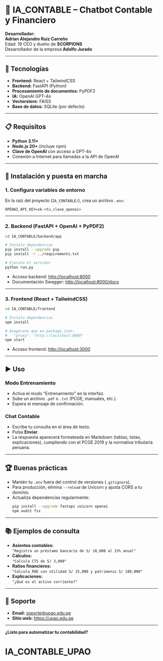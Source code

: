 # 🤖 IA_CONTABLE – Chatbot Contable y Financiero

**Desarrollador:**  
**Adrian Alejandro Ruiz Carreño**  
Edad: 19 
CEO y dueño de **SCORPIONS**  
Desarrollador de la empresa **Adolfo Jurado**

---

## 🚀 Tecnologías

- **Frontend:** React + TailwindCSS  
- **Backend:** FastAPI (Python)  
- **Procesamiento de documentos:** PyPDF2  
- **IA:** OpenAI GPT-4o  
- **Vectorstore:** FAISS  
- **Base de datos:** SQLite (por defecto)

---

## 📋 Requisitos

- **Python 3.11+**
- **Node.js 20+** (incluye npm)
- **Clave de OpenAI** con acceso a GPT-4o
- Conexión a Internet para llamadas a la API de OpenAI

---

## 🔧 Instalación y puesta en marcha

### 1. Configura variables de entorno

En la raíz del proyecto (`IA_CONTABLE/`), crea un archivo `.env`:

```dotenv
OPENAI_API_KEY=sk-<tu_clave_openai>
```

---

### 2. Backend (FastAPI + OpenAI + PyPDF2)

```bash
cd IA_CONTABLE/backend/app

# Instala dependencias
pip install --upgrade pip
pip install -r ../requirements.txt

# Ejecuta el servidor
python run.py
```

- Acceso backend: [http://localhost:8000](http://localhost:8000)
- Documentación Swagger: [http://localhost:8000/docs](http://localhost:8000/docs)

---

### 3. Frontend (React + TailwindCSS)

```bash
cd IA_CONTABLE/frontend

# Instala dependencias
npm install

# Asegúrate que en package.json:
#   "proxy": "http://localhost:8000"
npm start
```

- Acceso frontend: [http://localhost:3000](http://localhost:3000)

---

## ▶️ Uso

### Modo Entrenamiento

- Activa el modo “Entrenamiento” en la interfaz.
- Sube un archivo `.pdf` o `.txt` (PCGE, manuales, etc.).
- Espera el mensaje de confirmación.

### Chat Contable

- Escribe tu consulta en el área de texto.
- Pulsa **Enviar**.
- La respuesta aparecerá formateada en Markdown (tablas, listas, explicaciones), cumpliendo con el PCGE 2019 y la normativa tributaria peruana.

---

## 🏆 Buenas prácticas

- Mantén tu `.env` fuera del control de versiones (`.gitignore`).
- Para producción, elimina `--reload` de Uvicorn y ajusta CORS a tu dominio.
- Actualiza dependencias regularmente:
  ```bash
  pip install --upgrade fastapi uvicorn openai
  npm audit fix
  ```

---

## 📚 Ejemplos de consulta

- **Asientos contables:**  
  `"Registra un préstamo bancario de S/ 10,000 al 15% anual"`
- **Cálculos:**  
  `"Calcula CTS de S/ 3,000"`
- **Ratios financieros:**  
  `"Calcula ROE con utilidad S/ 15,000 y patrimonio S/ 100,000"`
- **Explicaciones:**  
  `"¿Qué es el activo corriente?"`

---

## 💬 Soporte

- **Email:** soporte@upao.edu.pe
- **Sitio web:** https://upao.edu.pe

---

**¿Listo para automatizar tu contabilidad?**
# IA_CONTABLE_UPAO
